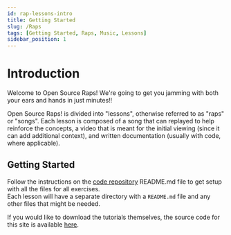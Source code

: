 ```yaml
---
id: rap-lessons-intro
title: Getting Started
slug: /Raps
tags: [Getting Started, Raps, Music, Lessons]
sidebar_position: 1
---
```


# Introduction
Welcome to Open Source Raps!  We're going to get you jamming with both your ears and hands in just minutes!!

Open Source Raps! is divided into "lessons", otherwise referred to as "raps" or "songs".  Each lesson is composed of a song that can replayed to help reinforce the concepts, a video that is meant for the initial viewing (since it can add additional context), and written documentation (usually with code, where applicable).

## Getting Started
Follow the instructions on the [code repository](http://code.opensourceraps.com) README.md file to get setup with all the files for all exercises.  
Each lesson will have a separate directory with a `README.md` file and any other files that might be needed. 

If you would like to download the tutorials themselves, the source code for this site is available [here](http://github.com/open-source-raps/open-source-raps.github.io).